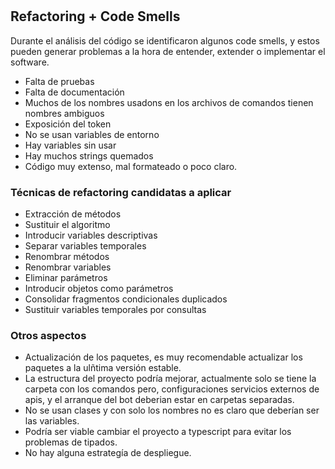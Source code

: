 # 
## Refactoring + Code Smells

Durante el análisis del código se identificaron algunos code smells, y estos pueden generar problemas a la hora de entender, extender o implementar el software.
-	Falta de pruebas
-	Falta de documentación 
-	Muchos de los nombres usadons en los archivos de comandos tienen nombres ambiguos
-	Exposición del token
-	No se usan variables de entorno
-	Hay variables sin usar
-	Hay muchos strings quemados
-	Código muy extenso, mal formateado o poco claro.

### Técnicas de refactoring candidatas a aplicar

- Extracción de métodos
- Sustituir el algoritmo
- Introducir variables descriptivas
- Separar variables temporales
- Renombrar métodos
- Renombrar variables
- Eliminar parámetros
- Introducir objetos como parámetros
- Consolidar fragmentos condicionales duplicados
- Sustituir variables temporales por consultas

### Otros aspectos

- Actualización de los paquetes, es muy recomendable actualizar los paquetes a la ulñtima versión estable.
- La estructura del proyecto podría mejorar, actualmente solo se tiene la carpeta con los comandos pero, configuraciones servicios externos de apis, y el arranque del bot deberian estar en carpetas separadas.
- No se usan clases y con solo los nombres no es claro que deberían ser las variables.
- Podría ser viable cambiar el proyecto a typescript para evitar los problemas de tipados.
- No hay alguna estrategía de despliegue.